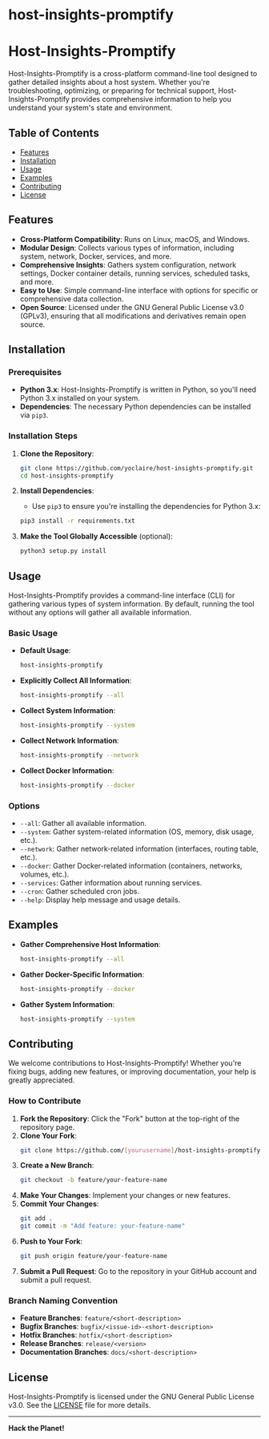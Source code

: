 # host-insights-promptify
 
# Host-Insights-Promptify

Host-Insights-Promptify is a cross-platform command-line tool designed to gather detailed insights about a host system. Whether you're troubleshooting, optimizing, or preparing for technical support, Host-Insights-Promptify provides comprehensive information to help you understand your system's state and environment.

## Table of Contents

- [Features](#features)
- [Installation](#installation)
- [Usage](#usage)
- [Examples](#examples)
- [Contributing](#contributing)
- [License](#license)

## Features

- **Cross-Platform Compatibility**: Runs on Linux, macOS, and Windows.
- **Modular Design**: Collects various types of information, including system, network, Docker, services, and more.
- **Comprehensive Insights**: Gathers system configuration, network settings, Docker container details, running services, scheduled tasks, and more.
- **Easy to Use**: Simple command-line interface with options for specific or comprehensive data collection.
- **Open Source**: Licensed under the GNU General Public License v3.0 (GPLv3), ensuring that all modifications and derivatives remain open source.

## Installation

### Prerequisites

- **Python 3.x**: Host-Insights-Promptify is written in Python, so you'll need Python 3.x installed on your system.
- **Dependencies**: The necessary Python dependencies can be installed via `pip3`.

### Installation Steps

1. **Clone the Repository**:
    ```bash
    git clone https://github.com/yoclaire/host-insights-promptify.git
    cd host-insights-promptify
    ```

2. **Install Dependencies**:
    - Use `pip3` to ensure you're installing the dependencies for Python 3.x:
    ```bash
    pip3 install -r requirements.txt
    ```

3. **Make the Tool Globally Accessible** (optional):
    ```bash
    python3 setup.py install
    ```

## Usage

Host-Insights-Promptify provides a command-line interface (CLI) for gathering various types of system information. By default, running the tool without any options will gather all available information.

### Basic Usage

- **Default Usage**:
    ```bash
    host-insights-promptify
    ```

- **Explicitly Collect All Information**:
    ```bash
    host-insights-promptify --all
    ```

- **Collect System Information**:
    ```bash
    host-insights-promptify --system
    ```

- **Collect Network Information**:
    ```bash
    host-insights-promptify --network
    ```

- **Collect Docker Information**:
    ```bash
    host-insights-promptify --docker
    ```

### Options

- `--all`: Gather all available information.
- `--system`: Gather system-related information (OS, memory, disk usage, etc.).
- `--network`: Gather network-related information (interfaces, routing table, etc.).
- `--docker`: Gather Docker-related information (containers, networks, volumes, etc.).
- `--services`: Gather information about running services.
- `--cron`: Gather scheduled cron jobs.
- `--help`: Display help message and usage details.

## Examples

- **Gather Comprehensive Host Information**:
    ```bash
    host-insights-promptify --all
    ```

- **Gather Docker-Specific Information**:
    ```bash
    host-insights-promptify --docker
    ```

- **Gather System Information**:
    ```bash
    host-insights-promptify --system
    ```

## Contributing

We welcome contributions to Host-Insights-Promptify! Whether you're fixing bugs, adding new features, or improving documentation, your help is greatly appreciated.

### How to Contribute

1. **Fork the Repository**: Click the "Fork" button at the top-right of the repository page.
2. **Clone Your Fork**:
    ```bash
    git clone https://github.com/[yourusername]/host-insights-promptify.git
    ```
3. **Create a New Branch**:
    ```bash
    git checkout -b feature/your-feature-name
    ```
4. **Make Your Changes**: Implement your changes or new features.
5. **Commit Your Changes**:
    ```bash
    git add .
    git commit -m "Add feature: your-feature-name"
    ```
6. **Push to Your Fork**:
    ```bash
    git push origin feature/your-feature-name
    ```
7. **Submit a Pull Request**: Go to the repository in your GitHub account and submit a pull request.

### Branch Naming Convention

- **Feature Branches**: `feature/<short-description>`
- **Bugfix Branches**: `bugfix/<issue-id>-<short-description>`
- **Hotfix Branches**: `hotfix/<short-description>`
- **Release Branches**: `release/<version>`
- **Documentation Branches**: `docs/<short-description>`

## License

Host-Insights-Promptify is licensed under the GNU General Public License v3.0. See the [LICENSE](LICENSE) file for more details.

---

**Hack the Planet!**
